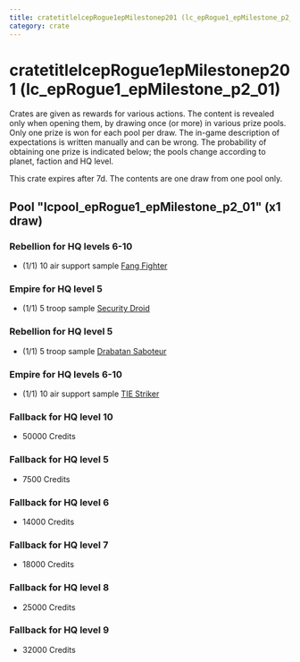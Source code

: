 ```yaml
---
title: cratetitlelcepRogue1epMilestonep201 (lc_epRogue1_epMilestone_p2_01)
category: crate
---
```


# cratetitlelcepRogue1epMilestonep201 (lc_epRogue1_epMilestone_p2_01)

Crates are given as rewards for various actions. The content is revealed only when opening them, by drawing once (or more) in various prize pools. Only one prize is won for each pool per draw. The in-game description of expectations is written manually and can be wrong. The probability of obtaining one prize is indicated below; the pools change according to planet, faction and HQ level.

This crate expires after 7d. The contents are one draw from one pool only.

## Pool "lcpool_epRogue1_epMilestone_p2_01" (x1 draw)

### Rebellion for HQ levels 6-10

  * (1/1) 10 air support sample [Fang Fighter](FangFighter)

### Empire for HQ level 5

  * (1/1) 5 troop sample [Security Droid](SecurityDroid)

### Rebellion for HQ level 5

  * (1/1) 5 troop sample [Drabatan Saboteur](BigMouthAlien)

### Empire for HQ levels 6-10

  * (1/1) 10 air support sample [TIE Striker](AtmosMig)

### Fallback for HQ level 10

  * 50000 Credits

### Fallback for HQ level 5

  * 7500 Credits

### Fallback for HQ level 6

  * 14000 Credits

### Fallback for HQ level 7

  * 18000 Credits

### Fallback for HQ level 8

  * 25000 Credits

### Fallback for HQ level 9

  * 32000 Credits